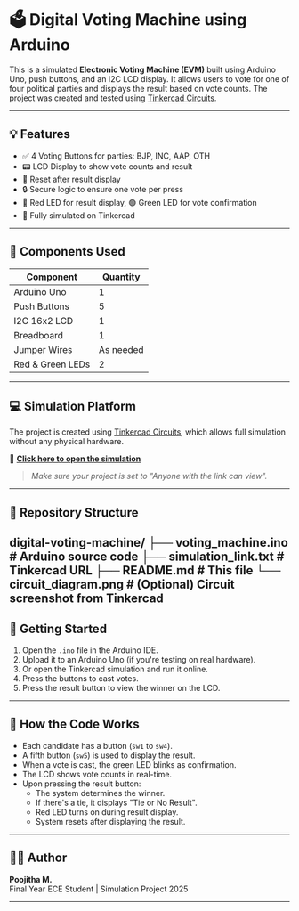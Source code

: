 # 🗳️ Digital Voting Machine using Arduino

This is a simulated **Electronic Voting Machine (EVM)** built using Arduino Uno, push buttons, and an I2C LCD display. It allows users to vote for one of four political parties and displays the result based on vote counts. The project was created and tested using [Tinkercad Circuits](https://www.tinkercad.com/).

---

## 💡 Features

- ✅ 4 Voting Buttons for parties: BJP, INC, AAP, OTH
- 📟 LCD Display to show vote counts and result
- 🔄 Reset after result display
- 🔒 Secure logic to ensure one vote per press
- 🔴 Red LED for result display, 🟢 Green LED for vote confirmation
- 🧪 Fully simulated on Tinkercad

---

## 🧰 Components Used

| Component          | Quantity |
|--------------------|----------|
| Arduino Uno        | 1        |
| Push Buttons       | 5        |
| I2C 16x2 LCD       | 1        |
| Breadboard         | 1        |
| Jumper Wires       | As needed |
| Red & Green LEDs   | 2        |

---

## 💻 Simulation Platform

The project is created using [Tinkercad Circuits](https://www.tinkercad.com/), which allows full simulation without any physical hardware.

🔗 **[Click here to open the simulation](https://www.tinkercad.com/things/8GUR59uuk9Z/editel?returnTo=%2Fdashboard&sharecode=0FnaoimXcOV9dB_1VnzL9TFb49s-Cq9ijkAHWF00loA)**  
> _Make sure your project is set to "Anyone with the link can view"._

---

## 📂 Repository Structure
digital-voting-machine/ ├── voting_machine.ino       # Arduino source code ├── simulation_link.txt      # Tinkercad URL ├── README.md                # This file └── circuit_diagram.png      # (Optional) Circuit screenshot from Tinkercad
---

## 🚀 Getting Started

1. Open the `.ino` file in the Arduino IDE.
2. Upload it to an Arduino Uno (if you're testing on real hardware).
3. Or open the Tinkercad simulation and run it online.
4. Press the buttons to cast votes.
5. Press the result button to view the winner on the LCD.

---

## 🧠 How the Code Works

- Each candidate has a button (`sw1` to `sw4`).
- A fifth button (`sw5`) is used to display the result.
- When a vote is cast, the green LED blinks as confirmation.
- The LCD shows vote counts in real-time.
- Upon pressing the result button:
  - The system determines the winner.
  - If there's a tie, it displays "Tie or No Result".
  - Red LED turns on during result display.
  - System resets after displaying the result.

---

## 👩‍💻 Author

**Poojitha M.**  
Final Year ECE Student |  Simulation Project 2025

---

